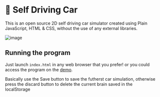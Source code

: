 # 🚗 Self Driving Car

This is an open source 2D self driving car simulator created using Plain JavaScript, HTML & CSS, without the use of any external libraries.

![image](https://user-images.githubusercontent.com/34681035/195709106-4dd8d533-65fd-4034-a225-26612c6424a4.png)


## Running the program

Just launch `index.html` in any web browser that you prefer! or you could access the program on the [demo](https://bo3ouf.github.io/js_self_driving_car/).

Basically use the Save button to save the futherst car simulation, otherwise press the discard button to delete the current brain saved in the localStorage
